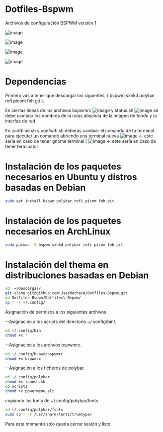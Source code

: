 # Dotfiles-Bspwm
Archivos de configuración BSPWM versión 1

![image](https://user-images.githubusercontent.com/118281223/221341784-2f1a9884-9c72-4e1a-9fd1-426fc09da727.png)

![image](https://user-images.githubusercontent.com/118281223/221342520-f00b7e87-94e3-4c75-a95b-4b0d73fe0b09.png)

![image](https://user-images.githubusercontent.com/118281223/221342530-4440c1cc-34d9-4434-91be-b90fcb73c4a7.png)

![image](https://user-images.githubusercontent.com/118281223/221343083-bef0c982-81f6-4943-9b75-9c617c84aa2e.png)

# Dependencias  

Primero vas a tener que descargar los siguentes: (
bspwm 
sxhkd
polybar
rofi
picom
feh
git
).


En ciertas lineas de los archivos bspwmrc ![image](https://user-images.githubusercontent.com/118281223/221344695-6b1c6f28-076e-401f-b012-1b6327978ce6.png) y
status.sh ![image](https://user-images.githubusercontent.com/118281223/221344720-bfc8d8bf-921a-4db5-b5cb-f170c674c547.png)
se debe cambiar los nombres de la rutas absoluta de la imágen de fondo y la interfaz de red.

En confblue.sh y confwifi.sh deberás cambiar el comando de tu terminal para ejecutar un comando abriendo una terminal nueva ![image](https://user-images.githubusercontent.com/118281223/221344872-810d5115-c201-48cc-bdc5-4c989a44dbc9.png) <- este sería en caso de tener gnome terminal | ![image](https://user-images.githubusercontent.com/118281223/221345017-af3d7265-7007-4bfd-afa1-33392e8fa677.png) <- este sería en caso de tener terminator

# Instalación de los paquetes necesarios en Ubuntu y distros basadas en Debian 
```sh
sudo apt install bspwm polybar rofi picom feh git 
```
# Instalación de los paquetes necesarios en ArchLinux
```sh
sudo pacman -S bspwm sxhkd polybar rofi picom feh git 
```
# Instalación del thema en distribuciones basadas en Debian
```sh
cd  ~/Descargas/
git clone git@github.com:JsasMachaca/Dotfiles-Bspwm.git
cd Dotfiles-Bspwm/Dotfiles\ Bspwm/
cp * -r ~/.config/
```
Asignación de permisos a los siguientes archivos

--Asignación a los scripts del directorio ~/.config/bin/.
```sh
cd ~/.config/bin
chmod +x *
```
--Asignación a los archvos bspwmrc.
```sh
cd ~/.config/bspwm/bspwmrc
chmod +x bspwmrc
```
--Asignación a los ficheros de polybar.
```sh
cd ~/.config/polybar
chmod +x launch.sh
cd scripts
chmod +x powermenu_alt
```
copiando los fonts de ~/.config/polybar/fonts
```sh
cd ~/.config/polybar/fonts
sudo cp * -r /usr/share/fonts/truetype/
```
Para este momento solo queda cerrar sesión y listo



